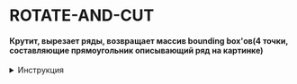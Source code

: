 # ROTATE-AND-CUT
#### Крутит, вырезает ряды, возвращает массив bounding box'ов(4 точки, составляющие прямоугольник описывающий ряд на картинке)  

<details><summary>Инструкция</summary>
<p>
```python
import bb_getter.bb_getter2 as bbox_getter  


NAME = "PATH_TO_IMAGE"
bboxes = bbox_getter.get_bb(NAME, save_path=save_path, verbose=0)  

```
</p>
</details>

By Кирилл Лалаянц и Владислав Дюжев  
For Geoscan with LOVE